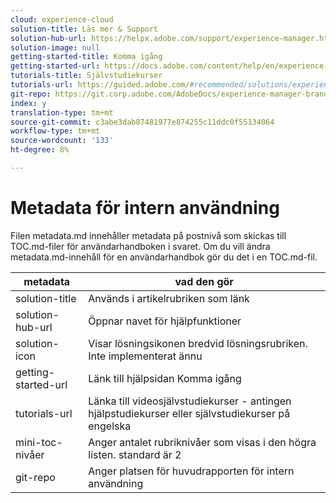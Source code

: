 ```yaml
---
cloud: experience-cloud
solution-title: Läs mer & Support
solution-hub-url: https://helpx.adobe.com/support/experience-manager.html
solution-image: null
getting-started-title: Komma igång
getting-started-url: https://docs.adobe.com/content/help/en/experience-manager-brand-portal/using/home.html
tutorials-title: Självstudiekurser
tutorials-url: https://guided.adobe.com/#recommended/solutions/experience-manager
git-repo: https://git.corp.adobe.com/AdobeDocs/experience-manager-brand-portal.sv-SE
index: y
translation-type: tm+mt
source-git-commit: c3abe3dab87481977e874255c11ddc0f55134064
workflow-type: tm+mt
source-wordcount: '133'
ht-degree: 8%

---
```



# Metadata för intern användning

Filen metadata.md innehåller metadata på postnivå som skickas till TOC.md-filer för användarhandboken i svaret. Om du vill ändra metadata.md-innehåll för en användarhandbok gör du det i en TOC.md-fil.

| metadata | vad den gör |
|--- |--- |
| solution-title | Används i artikelrubriken som länk |
| solution-hub-url | Öppnar navet för hjälpfunktioner |
| solution-icon | Visar lösningsikonen bredvid lösningsrubriken. Inte implementerat ännu |
| getting-started-url | Länk till hjälpsidan Komma igång |
| tutorials-url | Länka till videosjälvstudiekurser - antingen hjälpstudiekurser eller självstudiekurser på engelska |
| mini-toc-nivåer | Anger antalet rubriknivåer som visas i den högra listen. standard är 2 |
| git-repo | Anger platsen för huvudrapporten för intern användning |
